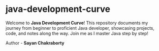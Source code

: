 # java-development-curve
Welcome to **Java Development Curve**! This repository documents my journey from beginner to proficient Java developer, showcasing projects, code, and notes along the way. Join me as I master Java step by step!

Author - **Sayan Chakraborty**
